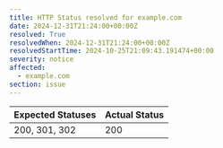```yaml
---
title: HTTP Status resolved for example.com
date: 2024-12-31T21:24:00+00:00Z
resolved: True
resolvedWhen: 2024-12-31T21:24:00+00:00Z
resolvedStartTime: 2024-10-25T21:09:43.191474+00:00
severity: notice
affected:
  - example.com
section: issue
---
```


| Expected Statuses | Actual Status  |
|-------------------|----------------|
| 200, 301, 302 | 200 |
